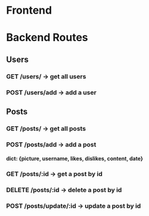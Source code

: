 # Frontend

# Backend Routes
## Users
### GET /users/ -> get all users
### POST /users/add -> add a user

## Posts
### GET /posts/ -> get all posts

### POST /posts/add -> add a post
#### dict: {picture, username, likes, dislikes, content, date}

### GET /posts/:id -> get a post by id
### DELETE /posts/:id -> delete a post by id
### POST /posts/update/:id -> update a post by id
